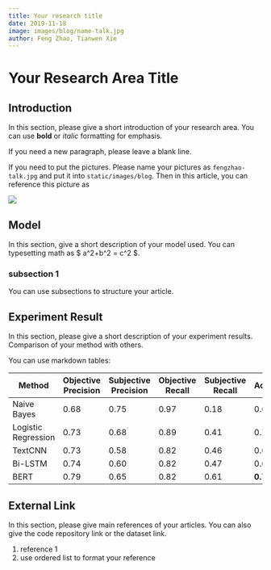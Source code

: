 ```yaml
---
title: Your research title
date: 2019-11-18
image: images/blog/name-talk.jpg
author: Feng Zhao, Tianwen Xie
---
```


# Your Research Area Title

## Introduction

​In this section, please give a short introduction of your research area. You can use
**bold** or *italic* formatting for emphasis.

If you need a new paragraph, please leave a blank line.

If you need to put the pictures. Please name your pictures as `fengzhao-talk.jpg` and 
put it into `static/images/blog`. Then in this article, you can reference this picture as

![](../../static/images/blog/name-talk.png)

## Model

​In this section, give a short description of your model used. You can typesetting math
as $ a^2+b^2 = c^2 $.

###  subsection 1

You can use subsections to structure your article.

## Experiment Result

In this section, please give a short description of your experiment results. Comparison of 
your method with others.

You can use markdown tables:

| **Method**          | **Objective**   **Precision** | **Subjective**   **Precision** | **Objective**   **Recall** | **Subjective**   **Recall** | **Accuracy** |
| ------------------- | ----------------------------- | ------------------------------ | -------------------------- | --------------------------- | ------------ |
| Naive Bayes         | 0.68                          | 0.75                           | 0.97                       | 0.18                        | 0.689        |
| Logistic Regression | 0.73                          | 0.68                           | 0.89                       | 0.41                        | 0.722        |
| TextCNN             | 0.73                          | 0.58                           | 0.82                       | 0.46                        | 0.691        |
| Bi-LSTM             | 0.74                          | 0.60                           | 0.82                       | 0.47                        | 0.699        |
| BERT                | 0.79                          | 0.65                           | 0.82                       | 0.61                        | **0.746**    |

## External Link

In this section, please give main references of your articles. You can also give the code
repository link or the dataset link.

1. reference 1
1. use ordered list to format your reference

